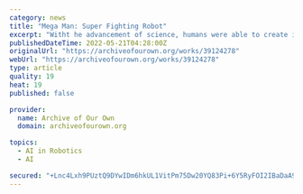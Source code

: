 ```yaml
---
category: news
title: "Mega Man: Super Fighting Robot"
excerpt: "Witht he advancement of science, humans were able to create industrial humanoid robots, called the Robot Masters. The foremost authority on Robotics, Doctor Thomas Light, hoped to use these new creation the bring about a Golden Age for mankind and Robotkind as well."
publishedDateTime: 2022-05-21T04:28:00Z
originalUrl: "https://archiveofourown.org/works/39124278"
webUrl: "https://archiveofourown.org/works/39124278"
type: article
quality: 19
heat: 19
published: false

provider:
  name: Archive of Our Own
  domain: archiveofourown.org

topics:
  - AI in Robotics
  - AI

secured: "+Lnc4Lxh9PUztQ9DYwIDm6hkUL1VitPm75Dw20YQ83Pi+6Y5RyFOI2IBaDaA9ytUrDs/moVBPEPx6dDSOXtpNvPPetWdLRmSuCorLEqzQ5OcjOwTRIlqhpe87s9jfZIYk2rFryg5aSgg1OuTSuQ/lgFaAShpDaYU2/n9q8I4qdW15layq/aG4tbqv3nhqQ5iKU1GnuRGdYlC1ULxVQYkxT1KILsKH+fGekGGoh2SyyofXUpQuy9SQJFo1wnhpsqbn+LMqdOUx8j8T7PeiM7ZjhSH9ztIobEmGvUfJATTekMo8uvUDrA1XAELYUxAZZ2RUQlUWlOlmJucTL3lDzfTOTMRLdhAhBwPwoZ9DUDfBeM=;cYvhVEadIOOdzwGP32qRQw=="
---
```


